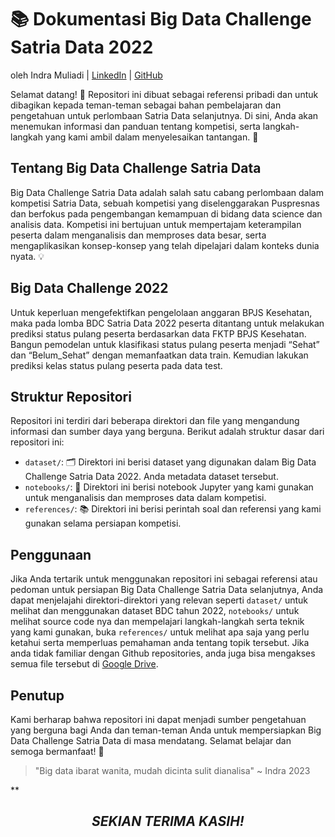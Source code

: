 # 📚 Dokumentasi Big Data Challenge Satria Data 2022
oleh Indra Muliadi | [LinkedIn](https://www.linkedin.com/in/indra-muliadi/) | [GitHub](https://github.com/indramuliaa)

Selamat datang! 🎉 Repositori ini dibuat sebagai referensi pribadi dan untuk dibagikan kepada teman-teman sebagai bahan pembelajaran dan pengetahuan untuk perlombaan Satria Data selanjutnya. Di sini, Anda akan menemukan informasi dan panduan tentang kompetisi, serta langkah-langkah yang kami ambil dalam menyelesaikan tantangan. 🚀

## Tentang Big Data Challenge Satria Data

Big Data Challenge Satria Data adalah salah satu cabang perlombaan dalam kompetisi Satria Data, sebuah kompetisi yang diselenggarakan Puspresnas dan berfokus pada pengembangan kemampuan di bidang data science dan analisis data. Kompetisi ini bertujuan untuk mempertajam keterampilan peserta dalam menganalisis dan memproses data besar, serta mengaplikasikan konsep-konsep yang telah dipelajari dalam konteks dunia nyata. 💡

## Big Data Challenge 2022

Untuk keperluan mengefektifkan pengelolaan anggaran BPJS Kesehatan, maka pada lomba BDC Satria Data 2022 peserta ditantang untuk melakukan prediksi status pulang peserta berdasarkan data FKTP BPJS Kesehatan. Bangun pemodelan untuk klasifikasi status pulang peserta menjadi “Sehat” dan “Belum_Sehat” dengan memanfaatkan data train. Kemudian lakukan prediksi kelas status pulang peserta pada data test. 

## Struktur Repositori

Repositori ini terdiri dari beberapa direktori dan file yang mengandung informasi dan sumber daya yang berguna. Berikut adalah struktur dasar dari repositori ini:

- `dataset/`: 🗂️ Direktori ini berisi dataset yang digunakan dalam Big Data Challenge Satria Data 2022. Anda metadata dataset tersebut.
- `notebooks/`: 📓 Direktori ini berisi notebook Jupyter yang kami gunakan untuk menganalisis dan memproses data dalam kompetisi. 
- `references/`: 📚 Direktori ini berisi perintah soal dan referensi yang kami gunakan selama persiapan kompetisi. 

## Penggunaan

Jika Anda tertarik untuk menggunakan repositori ini sebagai referensi atau pedoman untuk persiapan Big Data Challenge Satria Data selanjutnya, Anda dapat menjelajahi direktori-direktori yang relevan seperti `dataset/` untuk melihat dan menggunakan dataset BDC tahun 2022, `notebooks/` untuk melihat source code nya dan mempelajari langkah-langkah serta teknik yang kami gunakan, buka `references/` untuk melihat apa saja yang perlu ketahui serta memperluas pemahaman anda tentang topik tersebut. Jika anda tidak familiar dengan Github repositories, anda juga bisa mengakses semua file tersebut di [Google Drive](https://drive.google.com/drive/folders/10Fc_thD_9QgJcX96bkV3srUGKMQwTnjx?usp=drive_link).

## Penutup

Kami berharap bahwa repositori ini dapat menjadi sumber pengetahuan yang berguna bagi Anda dan teman-teman Anda untuk mempersiapkan Big Data Challenge Satria Data di masa mendatang. Selamat belajar dan semoga bermanfaat! 💪


> "Big data ibarat wanita, mudah dicinta sulit dianalisa" ~ Indra 2023


***<center><h2>SEKIAN TERIMA KASIH!</h2></center>*
